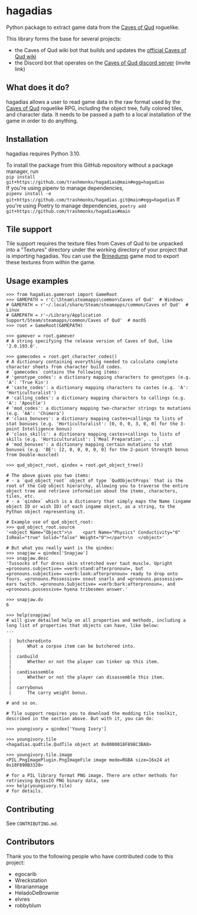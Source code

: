 # hagadias

Python package to extract game data from the [Caves of Qud](http://www.cavesofqud.com/) roguelike.

This library forms the base for several projects:

- the Caves of Qud wiki bot that builds and updates the [official Caves of Qud wiki](https://wiki.cavesofqud.com/)
- the Discord bot that operates on the [Caves of Qud discord server](https://discordapp.com/invite/cavesofqud) (invite
  link)

## What does it do?

hagadias allows a user to read game data in the raw format used by the
[Caves of Qud](http://www.cavesofqud.com/) roguelike RPG, including the object tree, fully colored tiles, and character
data. It needs to be passed a path to a local installation of the game in order to do anything.

## Installation

hagadias requires Python 3.10.

To install the package from this GitHub repository without a package manager, run  
`pip install git+https://github.com/trashmonks/hagadias@main#egg=hagadias`  
If you're using pipenv to manage dependencies,  
`pipenv install -e git+https://github.com/trashmonks/hagadias.git@main#egg=hagadias`
If you're using Poetry to manage dependencies,
`poetry add git+https://github.com/trashmonks/hagadias#main`

## Tile support

Tile support requires the texture files from Caves of Qud to be unpacked into a "Textures" directory under the working
directory of your project that is importing hagadias. You can use the
[Brinedump](https://github.com/TrashMonks/brinedump)
game mod to export these textures from within the game.

## Usage examples

```
>>> from hagadias.gameroot import GameRoot
>>> GAMEPATH = r'C:\Steam\steamapps\common\Caves of Qud'  # Windows
# GAMEPATH = r'~/.local/share/Steam/steamapps/common/Caves of Qud'  # Linux
# GAMEPATH = r'~/Library/Application Support/Steam/steamapps/common/Caves of Qud'  # macOS
>>> root = GameRoot(GAMEPATH)

>>> gamever = root.gamever
# A string specifying the release version of Caves of Qud, like '2.0.193.0'.

>>> gamecodes = root.get_character_codes()
# A dictionary containing everything needed to calculate complete character sheets from character build codes.
# `gamecodes` contains the following items:
# 'genotype_codes': a dictionary mapping characters to genotypes (e.g. 'A': 'True Kin')
# 'caste_codes': a dictionary mapping characters to castes (e.g. 'A': 'Horticulturalist')
# 'calling_codes': a dictionary mapping characters to callings (e.g. 'A': 'Apostle')
# 'mod_codes': a dictionary mapping two-character strings to mutations (e.g. 'AA': 'Chimera')
# 'class_bonuses': a dictionary mapping castes+callings to lists of stat bonuses (e.g. 'Horticulturalist': [0, 0, 0, 3, 0, 0] for the 3-point Intelligence bonus)
# 'class_skills': a dictionary mapping castes+callings to lists of skills (e.g. 'Horticulturalist': ['Meal Preparation', ...]
# 'mod_bonuses': a dictionary mapping certain mutations to stat bonuses (e.g. 'BE': [2, 0, 0, 0, 0, 0] for the 2-point Strength bonus from Double-muscled)

>>> qud_object_root, qindex = root.get_object_tree()

# The above gives you two items:
# - a `qud_object_root` object of type `QudObjectProps` that is the root of the CoQ object hierarchy, allowing you to traverse the entire object tree and retrieve information about the items, characters, tiles, etc.
# - a `qindex` which is a dictionary that simply maps the Name (ingame object ID or wish ID) of each ingame object, as a string, to the Python object representing it.

# Example use of qud_object_root:
>>> qud_object_root.source
'<object Name="Object">\n    <part Name="Physics" Conductivity="0" IsReal="true" Solid="false" Weight="0"></part>\n  </object>'

# But what you really want is the qindex:
>>> snapjaw = qindex['Snapjaw']
>>> snapjaw.desc
'Tussocks of fur dress skin stretched over taut muscle. Upright =pronouns.subjective= =verb:stand:afterpronoun=, but =pronouns.subjective= =verb:look:afterpronoun= ready to drop onto fours. =pronouns.Possessive= snout snarls and =pronouns.possessive= ears twitch. =pronouns.Subjective= =verb:bark:afterpronoun=, and =pronouns.possessive= hyena tribesmen answer.'

>>> snapjaw.dv
6

>>> help(snapjaw)
# will give detailed help on all properties and methods, including a long list of properties that objects can have, like below:
...

 |  butcheredinto
 |      What a corpse item can be butchered into.
 |  
 |  canbuild
 |      Whether or not the player can tinker up this item.
 |  
 |  candisassemble
 |      Whether or not the player can disassemble this item.
 |  
 |  carrybonus
 |      The carry weight bonus.

# and so on.

# Tile support requires you to download the modding tile toolkit, described in the section above. But with it, you can do:

>>> youngivory = qindex['Young Ivory']

>>> youngivory.tile
<hagadias.qudtile.QudTile object at 0x0000018F898C3BA8>

>>> youngivory.tile.image
<PIL.PngImagePlugin.PngImageFile image mode=RGBA size=16x24 at 0x18F890B3320>

# for a PIL library format PNG image. There are other methods for retrieving BytesIO PNG binary data, see
>>> help(youngivory.tile)
# for details.
```

## Contributing

See `CONTRIBUTING.md`.

## Contributors

Thank you to the following people who have contributed code to this project:

- egocarib
- Wreckstation
- librarianmage
- HeladoDeBrownie
- elvres
- robbyblum
